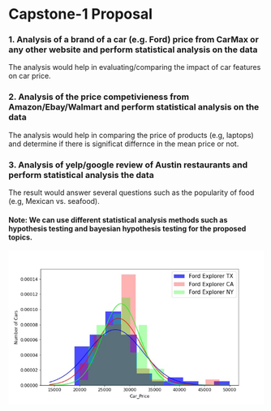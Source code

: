 # Capstone-1 Proposal

###  1. Analysis of a brand of a car (e.g. Ford) price from CarMax or any other website and perform statistical analysis on the data 

The analysis would help in evaluating/comparing the impact of car features on car price. 

###  2. Analysis of the price competivieness from Amazon/Ebay/Walmart and perform statistical analysis on the data

The analysis would help in comparing the price of products (e.g, laptops) and determine if 
there is significat differnce in the mean price or not.

###  3. Analysis of yelp/google review of Austin restaurants and perform statistical analysis the data

The result would answer several questions such as the popularity of food (e.g, Mexican vs. seafood).
    


#### Note: We can use different statistical analysis methods such as hypothesis testing and bayesian hypothesis testing for the proposed topics.

![](images/Ali2.jpg)




